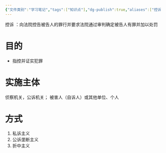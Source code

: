 ```yaml
---
{"文件类别":"学习笔记","tags":["知识点"],"dg-publish":true,"aliases":["控诉"],"permalink":"/学习笔记studyup/知识点cheese/控诉职能/","dgPassFrontmatter":true,"created":"2024-09-12T12:18:49.908+08:00","updated":"2024-10-12T16:47:07.113+08:00"}
---
```


控诉 ：向法院控告被告人的罪行并要求法院通过审判确定被告人有罪并加以处罚
# 目的
- 指控并证实犯罪
# 实施主体
侦察机关，公诉机关；
被害人（自诉人）或其他单位、个人
# 方式
1. 私诉主义
2. 公诉垄断主义
3. 折中主义
